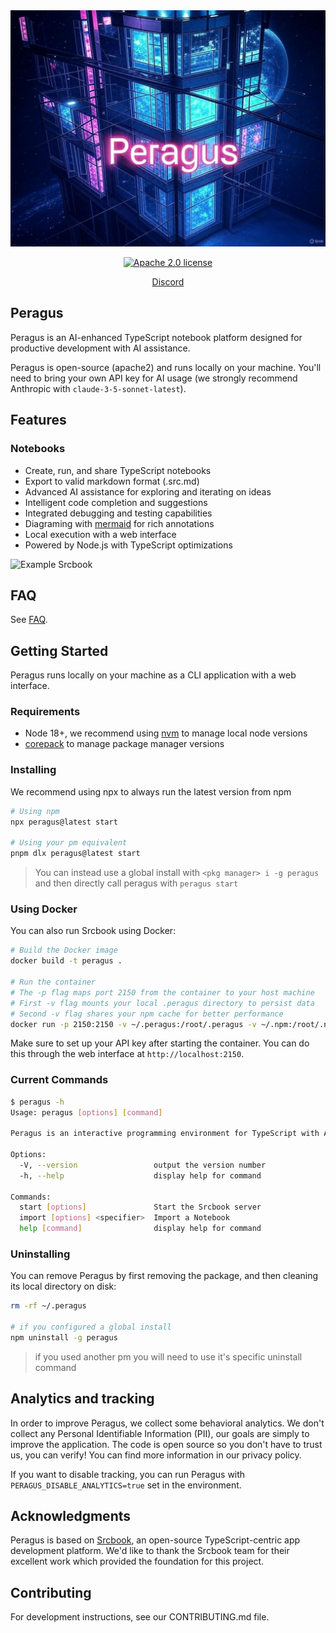 <picture>
  <source media="(prefers-color-scheme: dark)" srcset="image-23.jpg">
  <source media="(prefers-color-scheme: light)" srcset="image-23.jpg">
  <img alt="Peragus banner" src="image-23.jpg">
</picture>

<p align="center">
  <a href="https://opensource.org/licenses/Apache-2.0"><img src="https://img.shields.io/badge/License-Apache%202.0-blue.svg" alt="Apache 2.0 license" /></a>
</p>

<p align="center">
  <a href="https://discord.gg/shDEGBSe2d">Discord</a>
</p>

## Peragus

Peragus is an AI-enhanced TypeScript notebook platform designed for productive development with AI assistance.

Peragus is open-source (apache2) and runs locally on your machine. You'll need to bring your own API key for AI usage (we strongly recommend Anthropic with `claude-3-5-sonnet-latest`).

## Features

### Notebooks

- Create, run, and share TypeScript notebooks
- Export to valid markdown format (.src.md)
- Advanced AI assistance for exploring and iterating on ideas
- Intelligent code completion and suggestions
- Integrated debugging and testing capabilities
- Diagraming with [mermaid](https://mermaid.js.org) for rich annotations
- Local execution with a web interface
- Powered by Node.js with TypeScript optimizations

<picture>
  <source media="(prefers-color-scheme: dark)" srcset="https://imagedelivery.net/oEu9i3VEvGGhcGGAYXSBLQ/2a4fa0f6-ef1b-4606-c9fa-b31d61b7c300/public">
  <source media="(prefers-color-scheme: light)" srcset="https://imagedelivery.net/oEu9i3VEvGGhcGGAYXSBLQ/ebfa2bfe-f805-4398-a348-0f48d4f93400/public">
  <img alt="Example Srcbook" src="https://imagedelivery.net/oEu9i3VEvGGhcGGAYXSBLQ/ebfa2bfe-f805-4398-a348-0f48d4f93400/public">
</picture>

## FAQ

See [FAQ](https://github.com/srcbookdev/srcbook/blob/main/FAQ.md).

## Getting Started

Peragus runs locally on your machine as a CLI application with a web interface.

### Requirements

- Node 18+, we recommend using [nvm](https://github.com/nvm-sh/nvm) to manage local node versions
- [corepack](https://nodejs.org/api/corepack.html) to manage package manager versions

### Installing

We recommend using npx to always run the latest version from npm

```bash
# Using npm
npx peragus@latest start

# Using your pm equivalent
pnpm dlx peragus@latest start
```

> You can instead use a global install with `<pkg manager> i -g peragus`
> and then directly call peragus with `peragus start`

### Using Docker

You can also run Srcbook using Docker:

```bash
# Build the Docker image
docker build -t peragus .

# Run the container
# The -p flag maps port 2150 from the container to your host machine
# First -v flag mounts your local .peragus directory to persist data
# Second -v flag shares your npm cache for better performance
docker run -p 2150:2150 -v ~/.peragus:/root/.peragus -v ~/.npm:/root/.npm peragus
```

Make sure to set up your API key after starting the container. You can do this through the web interface at `http://localhost:2150`.

### Current Commands

```bash
$ peragus -h
Usage: peragus [options] [command]

Peragus is an interactive programming environment for TypeScript with AI assistance

Options:
  -V, --version                 output the version number
  -h, --help                    display help for command

Commands:
  start [options]               Start the Srcbook server
  import [options] <specifier>  Import a Notebook
  help [command]                display help for command
```

### Uninstalling

You can remove Peragus by first removing the package, and then cleaning its local directory on disk:

```bash
rm -rf ~/.peragus

# if you configured a global install
npm uninstall -g peragus
```

> if you used another pm you will need to use it's specific uninstall command

## Analytics and tracking

In order to improve Peragus, we collect some behavioral analytics. We don't collect any Personal Identifiable Information (PII), our goals are simply to improve the application. The code is open source so you don't have to trust us, you can verify! You can find more information in our privacy policy.

If you want to disable tracking, you can run Peragus with `PERAGUS_DISABLE_ANALYTICS=true` set in the environment.

## Acknowledgments

Peragus is based on [Srcbook](https://github.com/srcbookdev/srcbook), an open-source TypeScript-centric app development platform. We'd like to thank the Srcbook team for their excellent work which provided the foundation for this project.

## Contributing

For development instructions, see our CONTRIBUTING.md file.
